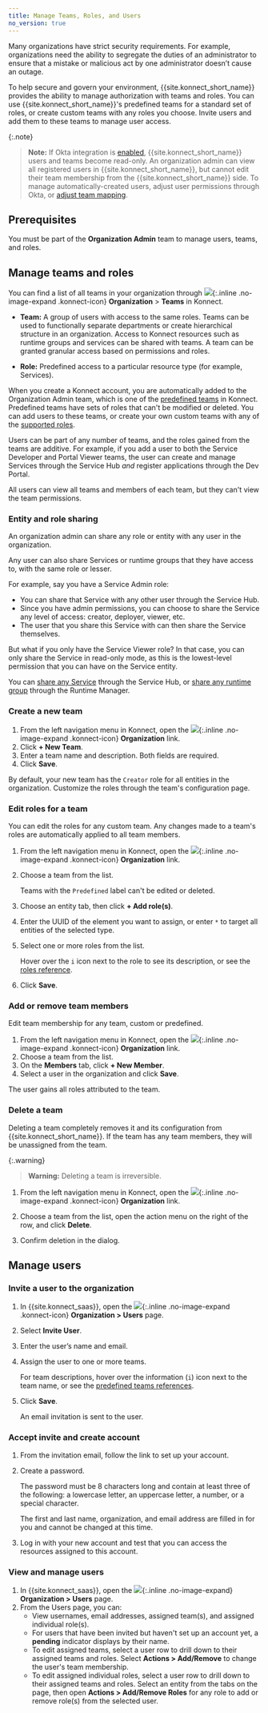```yaml
---
title: Manage Teams, Roles, and Users
no_version: true
---
```


Many organizations have strict security requirements. For example, organizations
need the ability to segregate the duties of an administrator to ensure that a
mistake or malicious act by one administrator doesn’t cause an outage.

To help secure and govern your environment, {{site.konnect_short_name}} provides
the ability to manage authorization with teams and roles. You can use {{site.konnect_short_name}}'s
predefined teams for a standard set of roles, or create custom teams with
any roles you choose. Invite users and add them to these teams to manage user
access.

{:.note}
> **Note:** If Okta integration is [enabled](/konnect/org-management/okta-idp),
{{site.konnect_short_name}} users and teams become read-only. An organization
admin can view all registered users in {{site.konnect_short_name}}, but cannot
edit their team membership from the {{site.konnect_short_name}} side. To manage
automatically-created users, adjust user permissions through Okta, or
[adjust team mapping](/konnect/org-management/okta-idp/#map-teams-to-groups).

## Prerequisites

You must be part of the **Organization Admin** team to manage users, teams, and
roles.

## Manage teams and roles

You can find a list of all teams in your organization through
![](/assets/images/icons/konnect/icn-organizations.svg){:.inline .no-image-expand .konnect-icon}
**Organization** > **Teams** in Konnect.

* **Team:** A group of users with access to the same roles. Teams can be
used to functionally separate departments or create hierarchical
structure in an organization. Access to Konnect resources such as runtime groups
and services can be shared with teams. A team can be granted granular
access based on permissions and roles.

* **Role:** Predefined access to a particular resource type (for example,
  Services).

When you create a Konnect account, you are automatically added to the Organization
Admin team, which is one of the [predefined teams](/konnect/org-management/teams-reference)
in Konnect. Predefined teams have sets of roles that can't be modified or
deleted. You can add users to these teams, or create your own custom teams
with any of the [supported roles](/konnect/org-management/roles-reference).

Users can be part of any number of teams, and the roles gained from the teams
are additive. For example, if you add a user to both the Service Developer and
Portal Viewer teams, the user can create and manage Services
through the Service Hub _and_ register applications through the Dev Portal.

All users can view all teams and members of each team, but they can't view the
team permissions.

### Entity and role sharing

An organization admin can share any role or entity with any user in the
organization.

Any user can also share Services or runtime groups that they have access to, with
the same role or lesser.

For example, say you have a Service Admin role:
* You can share that Service with any other user through the Service Hub.
* Since you have admin permissions, you can choose to share the Service any
level of access: creator, deployer, viewer, etc.
* The user that you share this Service with can then share the Service
themselves.

But what if you only have the Service Viewer role? In that case, you can only
share the Service in read-only mode, as this is the lowest-level permission that
you can have on the Service entity.

You can [share any Service](/konnect/configure/servicehub/manage-services/#share-service)
through the Service Hub, or
[share any runtime group](/konnect/configure/runtime-manager/runtime-groups/manage/#share-runtime-group)
through the Runtime Manager.

### Create a new team

1. From the left navigation menu in Konnect, open the
![](/assets/images/icons/konnect/icn-organizations.svg){:.inline .no-image-expand .konnect-icon}
 **Organization** link.
2. Click **+ New Team**.
3. Enter a team name and description. Both fields are required.
4. Click **Save**.

By default, your new team has the `Creator` role for all entities in the organization.
Customize the roles through the team's configuration page.

### Edit roles for a team

You can edit the roles for any custom team. Any changes made to a team's roles
are automatically applied to all team members.

1. From the left navigation menu in Konnect, open the
![](/assets/images/icons/konnect/icn-organizations.svg){:.inline .no-image-expand .konnect-icon}
 **Organization** link.
2. Choose a team from the list.

    Teams with the `Predefined` label can't be edited or deleted.

3. Choose an entity tab, then click **+ Add role(s)**.

4. Enter the UUID of the element you want to assign, or enter `*` to target
all entities of the selected type.

5. Select one or more roles from the list.

    Hover over the `i` icon next to the role to see its description,
    or see the [roles reference](/konnect/org-management/roles-reference).

6. Click **Save**.


### Add or remove team members

Edit team membership for any team, custom or predefined.

1. From the left navigation menu in Konnect, open the
![](/assets/images/icons/konnect/icn-organizations.svg){:.inline .no-image-expand .konnect-icon}
 **Organization** link.
2. Choose a team from the list.
3. On the **Members** tab, click **+ New Member**.
4. Select a user in the organization and click **Save**.

The user gains all roles attributed to the team.

### Delete a team

Deleting a team completely removes it and its configuration from
{{site.konnect_short_name}}. If the team has any team members, they will be
unassigned from the team.

{:.warning}
> **Warning:** Deleting a team is irreversible.

1. From the left navigation menu in Konnect, open the
![](/assets/images/icons/konnect/icn-organizations.svg){:.inline .no-image-expand .konnect-icon}
 **Organization** link.

1. Choose a team from the list, open the action menu on the right of the row,
and click **Delete**.

1. Confirm deletion in the dialog.

## Manage users

### Invite a user to the organization
1. In {{site.konnect_saas}}, open the ![](/assets/images/icons/konnect/icn-organizations.svg){:.inline .no-image-expand .konnect-icon}
 **Organization > Users** page.
1. Select **Invite User**.
1. Enter the user’s name and email.
1. Assign the user to one or more teams.

    For team descriptions, hover over the information (`i`) icon next to the team name,
    or see the [predefined teams references](/konnect/org-management/teams-reference).

1. Click **Save**.

    An email invitation is sent to the user.

### Accept invite and create account

1. From the invitation email, follow the link to set up your account.
1. Create a password.

    The password must be 8 characters long and contain at least three of the
    following: a lowercase letter, an uppercase letter, a number, or a special
    character.

    The first and last name, organization, and email address are filled in for
    you and cannot be changed at this time.

1. Log in with your new account and test that you can access the resources
assigned to this account.

### View and manage users
1. In {{site.konnect_saas}}, open the ![](/assets/images/icons/konnect/icn-organization.svg){:.inline .no-image-expand}
 **Organization > Users** page.
2. From the Users page, you can:
   * View usernames, email addresses, assigned team(s), and assigned individual
   role(s).
   * For users that have been invited but haven't set up an account yet,
   a **pending** indicator displays by their name.
   * To edit assigned teams, select a user row to drill down to their
   assigned teams and roles. Select
   **Actions > Add/Remove** to change the user's team membership.
   * To edit assigned individual roles, select a user row to drill down to their
    assigned teams and roles. Select an entity from the tabs on the page, then open
    **Actions > Add/Remove Roles** for any role to add or remove role(s) from the
    selected user.
